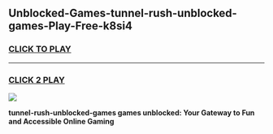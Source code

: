 
## Unblocked-Games-tunnel-rush-unblocked-games-Play-Free-k8si4
<h3>
<a href="https://premium76.site?title=tunnel-rush-unblocked-games&ref=10A">CLICK TO PLAY</a></h3>
<hr>

<h3>
<a href="https://premium76.site?title=tunnel-rush-unblocked-games&ref=10A">CLICK 2 PLAY</a>
  
</h3>

<a href="https://premium76.site?title=tunnel-rush-unblocked-games&ref=10A"><img src="https://clearcache.store/games.png"></a>


**tunnel-rush-unblocked-games games unblocked: Your Gateway to Fun and Accessible Online Gaming**
